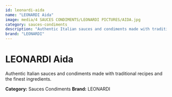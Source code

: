 ```yaml
---
id: leonardi-aida
name: "LEONARDI Aida"
image: media/4 SAUCES CONDIMENTS/LEONARDI PICTURES/AIDA.jpg
category: sauces-condiments
description: "Authentic Italian sauces and condiments made with traditional recipes and the finest ingredients."
brand: "LEONARDI"
---
```


# LEONARDI Aida

Authentic Italian sauces and condiments made with traditional recipes and the finest ingredients.

**Category:** Sauces Condiments
**Brand:** LEONARDI
